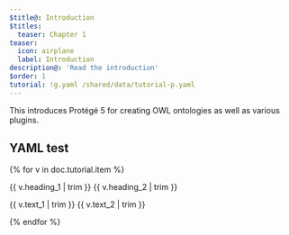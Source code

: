 ```yaml
---
$title@: Introduction
$titles:
  teaser: Chapter 1
teaser:
  icon: airplane
  label: Introduction
description@: 'Read the introduction'
$order: 1
tutorial: !g.yaml /shared/data/tutorial-p.yaml
---
```


This introduces Protégé 5 for creating OWL ontologies as well as various plugins.

## YAML test

{% for v in doc.tutorial.item %}

{{ v.heading_1 | trim }} {{ v.heading_2 | trim }}

{{ v.text_1 | trim }}
{{ v.text_2 | trim }}

{% endfor %}


